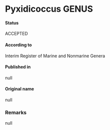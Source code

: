 # Pyxidicoccus GENUS

#### Status
ACCEPTED

#### According to
Interim Register of Marine and Nonmarine Genera

#### Published in
null

#### Original name
null

### Remarks
null